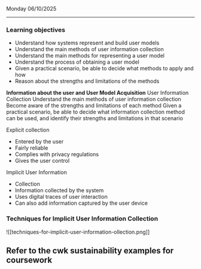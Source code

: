 Monday 06/10/2025

---
### Learning objectives
- Understand how systems represent and build user models
- Understand the main methods of user information collection
- Understand the main methods for representing a user model
- Understand the process of obtaining a user model
- Given a practical scenario, be able to decide what methods to apply and how
- Reason about the strengths and limitations of the methods

**Information about the user and User Model Acquisition**
User Information Collection
Understand the main methods of user information collection
Become aware of the strengths and limitations of each method
Given a practical scenario, be able to decide what information collection method can be used, and identify their strengths and limitations in that scenario

Explicit collection
- Entered by the user
- Fairly reliable
- Complies with privacy regulations
- Gives the user control

Implicit User Information
- Collection
- Information collected by the system
- Uses digital traces of user interaction
- Can also add information captured by the user device
### Techniques for Implicit User Information Collection
![[techniques-for-implicit-user-information-ollection.png]]

## Refer to the cwk sustainability examples for coursework